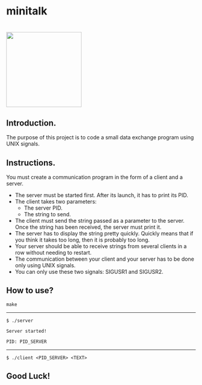 # minitalk

# <img src= "https://drive.google.com/uc?export=view&id=1b_kzw4HYVyxW66moF7JvpGp5JE0Un5Rn" width=200 height=200>

## Introduction.

The purpose of this project is to code a small data exchange program using UNIX signals.
## Instructions.

You must create a communication program in the form of a client and a server.
* The server must be started first. After its launch, it has to print its PID.
* The client takes two parameters: 
  * The server PID.
  *  The string to send.
* The client must send the string passed as a parameter to the server. Once the string has been received, the server must print it.
* The server has to display the string pretty quickly. Quickly means that if you think it takes too long, then it is probably too long.
* Your server should be able to receive strings from several clients in a row without needing to restart.
* The communication between your client and your server has to be done only using UNIX signals.
* You can only use these two signals: SIGUSR1 and SIGUSR2.

## How to use?

`make`
***
`$ ./server`

`Server started!`

`PID: PID_SERVER`
***
`$ ./client <PID_SERVER> <TEXT>`

## Good Luck!

